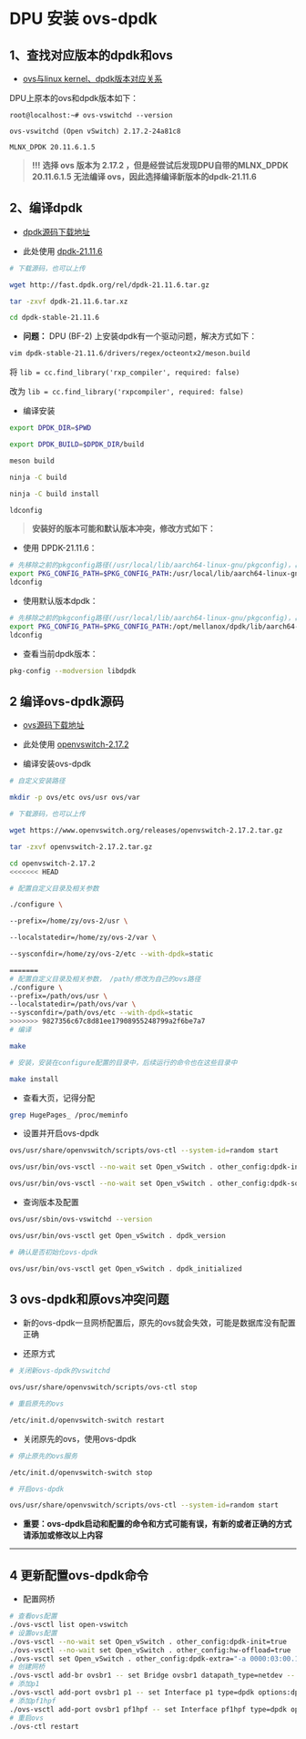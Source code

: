 # DPU 安装 ovs-dpdk

## 1、查找对应版本的dpdk和ovs

- [ovs与linux kernel、dpdk版本对应关系](https://docs.openvswitch.org/en/latest/faq/releases/)

DPU上原本的ovs和dpdk版本如下：

```textile
root@localhost:~# ovs-vswitchd --version

ovs-vswitchd (Open vSwitch) 2.17.2-24a81c8

MLNX_DPDK 20.11.6.1.5
```

> **!!!** **选择 ovs 版本为 2.17.2 ，但是经尝试后发现DPU自带的MLNX_DPDK 20.11.6.1.5 无法编译 ovs，因此选择编译新版本的dpdk-21.11.6**

## 2、编译dpdk

- [dpdk源码下载地址 ](http://fast.dpdk.org/rel/)

- 此处使用 [dpdk-21.11.6](http://fast.dpdk.org/rel/dpdk-21.11.6.tar.gz)

```bash
# 下载源码，也可以上传

wget http://fast.dpdk.org/rel/dpdk-21.11.6.tar.gz

tar -zxvf dpdk-21.11.6.tar.xz

cd dpdk-stable-21.11.6
```

- **问题：** DPU (BF-2) 上安装dpdk有一个驱动问题，解决方式如下：

```bash
vim dpdk-stable-21.11.6/drivers/regex/octeontx2/meson.build
```

将 `lib = cc.find_library('rxp_compiler', required: false)`  

改为 `lib = cc.find_library('rxpcompiler', required: false)`

- 编译安装

```bash
export DPDK_DIR=$PWD

export DPDK_BUILD=$DPDK_DIR/build

meson build

ninja -C build

ninja -C build install

ldconfig
```

> **安装好的版本可能和默认版本冲突，修改方式如下：**

- 使用 DPDK-21.11.6：

```bash
# 先移除之前的pkgconfig路径(/usr/local/lib/aarch64-linux-gnu/pkgconfig)，再导入当前的路径
export PKG_CONFIG_PATH=$PKG_CONFIG_PATH:/usr/local/lib/aarch64-linux-gnu/pkgconfig
ldconfig
```

- 使用默认版本dpdk：

```bash
# 先移除之前的pkgconfig路径(/usr/local/lib/aarch64-linux-gnu/pkgconfig)，再导入当前的路径
export PKG_CONFIG_PATH=$PKG_CONFIG_PATH:/opt/mellanox/dpdk/lib/aarch64-linux-gnu/pkgconfig
ldconfig
```

- 查看当前dpdk版本：

```bash
pkg-config --modversion libdpdk
```

## 2 编译ovs-dpdk源码

- [ovs源码下载地址](https://www.openvswitch.org/download/)

- 此处使用 [openvswitch-2.17.2](https://www.openvswitch.org/releases/openvswitch-2.17.2.tar.gz)

- 编译安装ovs-dpdk

```bash
# 自定义安装路径

mkdir -p ovs/etc ovs/usr ovs/var

# 下载源码，也可以上传

wget https://www.openvswitch.org/releases/openvswitch-2.17.2.tar.gz

tar -zxvf openvswitch-2.17.2.tar.gz

cd openvswitch-2.17.2
<<<<<<< HEAD

# 配置自定义目录及相关参数

./configure \

--prefix=/home/zy/ovs-2/usr \

--localstatedir=/home/zy/ovs-2/var \

--sysconfdir=/home/zy/ovs-2/etc --with-dpdk=static

=======
# 配置自定义目录及相关参数， /path/修改为自己的ovs路径
./configure \
--prefix=/path/ovs/usr \
--localstatedir=/path/ovs/var \
--sysconfdir=/path/ovs/etc --with-dpdk=static
>>>>>>> 9827356c67c8d81ee17908955248799a2f6be7a7
# 编译

make

# 安装，安装在configure配置的目录中，后续运行的命令也在这些目录中

make install
```

- 查看大页，记得分配

```bash
grep HugePages_ /proc/meminfo
```

- 设置并开启ovs-dpdk

```bash
ovs/usr/share/openvswitch/scripts/ovs-ctl --system-id=random start

ovs/usr/bin/ovs-vsctl --no-wait set Open_vSwitch . other_config:dpdk-init=true

ovs/usr/bin/ovs-vsctl --no-wait set Open_vSwitch . other_config:dpdk-socket-mem=1024
```

- 查询版本及配置

```bash
ovs/usr/sbin/ovs-vswitchd --version

ovs/usr/bin/ovs-vsctl get Open_vSwitch . dpdk_version

# 确认是否初始化ovs-dpdk

ovs/usr/bin/ovs-vsctl get Open_vSwitch . dpdk_initialized
```

## 3 ovs-dpdk和原ovs冲突问题

- 新的ovs-dpdk一旦网桥配置后，原先的ovs就会失效，可能是数据库没有配置正确

- 还原方式

```bash
# 关闭新ovs-dpdk的vswitchd

ovs/usr/share/openvswitch/scripts/ovs-ctl stop

# 重启原先的ovs

/etc/init.d/openvswitch-switch restart
```

- 关闭原先的ovs，使用ovs-dpdk

```bash
# 停止原先的ovs服务

/etc/init.d/openvswitch-switch stop

# 开启ovs-dpdk

ovs/usr/share/openvswitch/scripts/ovs-ctl --system-id=random start
```

- **重要：ovs-dpdk启动和配置的命令和方式可能有误，有新的或者正确的方式请添加或修改以上内容**

---

## 4 更新配置ovs-dpdk命令

- 配置网桥
  

```bash
# 查看ovs配置
./ovs-vsctl list open-vswitch
# 设置ovs配置
./ovs-vsctl --no-wait set Open_vSwitch . other_config:dpdk-init=true
./ovs-vsctl --no-wait set Open_vSwitch . other_config:hw-offload=true
./ovs-vsctl set Open_vSwitch . other_config:dpdk-extra="-a 0000:03:00.1,representor=[0,65535],dv_flow_en=1,dv_xmeta_en=1,sys_mem_en=1"
# 创建网桥
./ovs-vsctl add-br ovsbr1 -- set Bridge ovsbr1 datapath_type=netdev -- br-set-external-id ovsbr1 bridge-id ovsbr1 -- set bridge ovsbr1 fail-mode=standalone
# 添加p1
./ovs-vsctl add-port ovsbr1 p1 -- set Interface p1 type=dpdk options:dpdk-devargs=0000:03:00.1
# 添加pf1hpf
./ovs-vsctl add-port ovsbr1 pf1hpf -- set Interface pf1hpf type=dpdk options:dpdk-devargs=0000:03:00.1,representor=[65535]
# 重启ovs
./ovs-ctl restart
```
